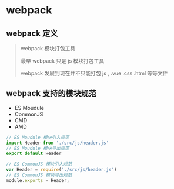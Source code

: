 # webpack
## webpack 定义
> webpack 模块打包工具
>
> 最早 webpack 只是 js 模块打包工具
>
> webpack 发展到现在并不只能打包 js , .vue .css .html 等等文件
## webpack 支持的模块规范
* ES Moudule
* CommonJS
* CMD
* AMD

```javascript
// ES Moudule 模块引入规范
import Header from './src/js/header.js'
// ES Moudule 模块导出规范
export default Header
```

```javascript
// ES CommonJS 模块引入规范
var Header = require('./src/js/header.js')
// ES CommonJS 模块导出规范
module.exports = Header;
```
